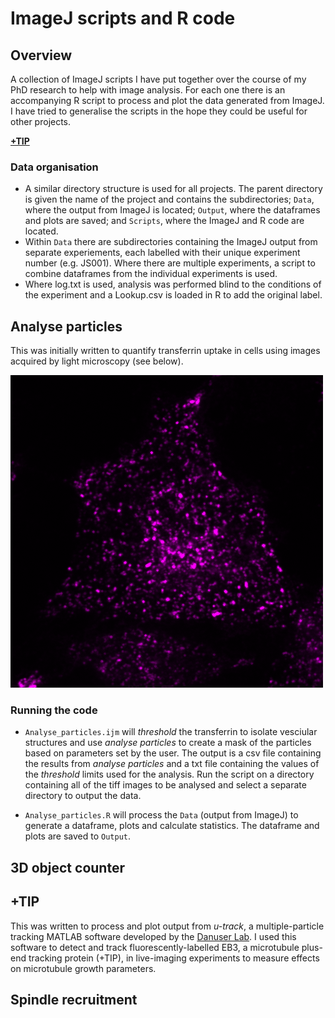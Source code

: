 # ImageJ scripts and R code
## Overview
A collection of ImageJ scripts I have put together over the course of my PhD research to help with image analysis. For each one there is an accompanying R script to process and plot the data generated from ImageJ. I have tried to generalise the scripts in the hope they could be useful for other projects. 

[**+TIP**](#+TIP)

### Data organisation
* A similar directory structure is used for all projects. The parent directory is given the name of the project and contains the subdirectories; `Data`, where the output from ImageJ is located; `Output`, where the dataframes and plots are saved; and `Scripts`, where the ImageJ and R code are located. 
* Within `Data` there are subdirectories containing the ImageJ output from separate experiements, each labelled with their unique experiment number (e.g. JS001). Where there are multiple experiments, a script to combine dataframes from the individual experiments is used.
* Where log.txt is used, analysis was performed blind to the conditions of the experiment and a Lookup.csv is loaded in R to add the original label. 

## Analyse particles
This was initially written to quantify transferrin uptake in cells using images acquired by light microscopy (see below).  

![Transferrin image](Example_images/Transferrin_example.png)  

### Running the code

* `Analyse_particles.ijm` will _threshold_ the transferrin to isolate vesciular structures and use _analyse particles_ to create a mask of the particles based on parameters set by the user. The output is a csv file containing the results from _analyse particles_ and a txt file containing the values of the _threshold_ limits used for the analysis. Run the script on a directory containing all of the tiff images to be analysed and select a separate directory to output the data. 

* `Analyse_particles.R` will process the `Data` (output from ImageJ) to generate a dataframe, plots and calculate statistics. The dataframe and plots are saved to `Output`. 

## 3D object counter

## +TIP
This was written to process and plot output from *u-track*, a multiple-particle tracking MATLAB software developed by the [Danuser Lab](https://github.com/DanuserLab/u-track). I used this software to detect and track fluorescently-labelled EB3, a microtubule plus-end tracking protein (+TIP), in live-imaging experiments to measure effects on microtubule growth parameters.


## Spindle recruitment

